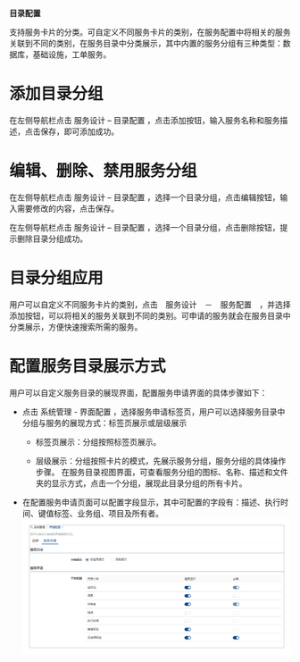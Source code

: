 **目录配置**

支持服务卡片的分类。可自定义不同服务卡片的类别，在服务配置中将相关的服务关联到不同的类别，在服务目录中分类展示，其中内置的服务分组有三种类型：数据库，基础设施，工单服务。

# 添加目录分组

在左侧导航栏点击 服务设计 – 目录配置 ，点击添加按钮，输入服务名称和服务描述，点击保存，即可添加成功。

# 编辑、删除、禁用服务分组

在左侧导航栏点击 服务设计 – 目录配置 ，选择一个目录分组，点击编辑按钮，输入需要修改的内容，点击保存。

在左侧导航栏点击 服务设计 – 目录配置 ，选择一个目录分组，点击删除按钮，提示删除目录分组成功。


# 目录分组应用

用户可以自定义不同服务卡片的类别，点击　服务设计　－　服务配置　，并选择添加按钮，可以将相关的服务关联到不同的类别。可申请的服务就会在服务目录中分类展示，方便快速搜索所需的服务。

#  配置服务目录展示方式

用户可以自定义服务目录的展现界面，配置服务申请界面的具体步骤如下：

 + 点击 系统管理 - 界面配置 ，选择服务申请标签页，用户可以选择服务目录中分组与服务的展现方式：标签页展示或层级展示

     - 标签页展示：分组按照标签页展示。
     
     - 层级展示：分组按照卡片的模式，先展示服务分组，服务分组的具体操作步骤。 在服务目录视图界面，可查看服务分组的图标、名称、描述和文件夹的显示方式，点击一个分组，展现此目录分组的所有卡片。

 + 在配置服务申请页面可以配置字段显示，其中可配置的字段有：描述、执行时间、键值标签、业务组、项目及所有者。
     ![服务申请](../../picture/Admin/服务申请.png)